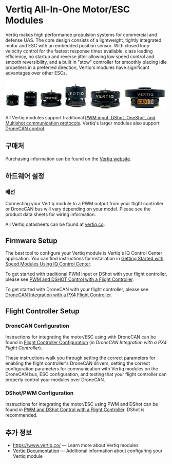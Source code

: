 # Vertiq All-In-One Motor/ESC Modules

Vertiq makes high performance propulsion systems for commercial and defense UAS.
The core design consists of a lightweight, tightly integrated motor and ESC with an embedded position sensor.
With closed loop velocity control for the fastest response times available, class leading efficiency, no startup and reverse jitter allowing low speed control and smooth reversibility, and a built in "stow" controller for smoothly placing idle propellers in a preferred direction, Vertiq's modules have significant advantages over other ESCs.

![Vertiq Module Lineup](../../assets/peripherals/esc_vertiq/vertiq_esc_lineup.jpg)

All Vertiq modules support traditional [PWM input, DShot, OneShot, and Multishot communication protocols](https://iqmotion.readthedocs.io/en/latest/communication_protocols/hobby_protocol.html). Vertiq's larger modules also support [DroneCAN control](https://iqmotion.readthedocs.io/en/latest/communication_protocols/dronecan_protocol.html).

## 구매처

Purchasing information can be found on the [Vertiq website](https://www.vertiq.co/).

## 하드웨어 설정

### 배선

Connecting your Vertiq module to a PWM output from your flight controller or DroneCAN bus will vary depending on your model.
Please see the product data sheets for wiring information.

All Vertiq datasheets can be found at [vertiq.co](https://www.vertiq.co/).

## Firmware Setup

The best tool to configure your Vertiq module is Vertiq's IQ Control Center application.
You can find instructions for installation in [Getting Started with Speed Modules Using IQ Control Center](https://iqmotion.readthedocs.io/en/latest/control_center_docs/speed_module_getting_started.html).

To get started with traditional PWM input or DShot with your flight controller, please see [PWM and DSHOT Control with a Flight Controller](https://iqmotion.readthedocs.io/en/latest/tutorials/pwm_control_flight_controller.html).

To get started with DroneCAN with your flight controller, please see [DroneCAN Integration with a PX4 Flight Controller](https://iqmotion.readthedocs.io/en/latest/tutorials/dronecan_flight_controller.html).

## Flight Controller Setup

### DroneCAN Configuration

Instructions for integrating the motor/ESC using with DroneCAN can be found in [Flight Controller Configuration](https://iqmotion.readthedocs.io/en/latest/tutorials/dronecan_flight_controller.html#dronecan-integration-with-a-px4-flight-controller) (in _DroneCAN Integration with a PX4 Flight Controller_).

These instructions walk you through setting the correct parameters for enabling the flight controller's DroneCAN drivers, setting the correct configuration parameters for communication with Vertiq modules on the DroneCAN bus, ESC configuration, and testing that your flight controller can properly control your modules over DroneCAN.

### DShot/PWM Configuration

Instructions for integrating the motor/ESC using PWM and DShot can be found in [PWM and DShot Control with a Flight Controller](https://iqmotion.readthedocs.io/en/latest/tutorials/pwm_control_flight_controller.html).
DShot is recommended.

## 추가 정보

- <https://www.vertiq.co/> — Learn more about Vertiq modules
- [Vertiq Documentation](https://iqmotion.readthedocs.io/en/latest/index.html) — Additional information about configuring your Vertiq module
